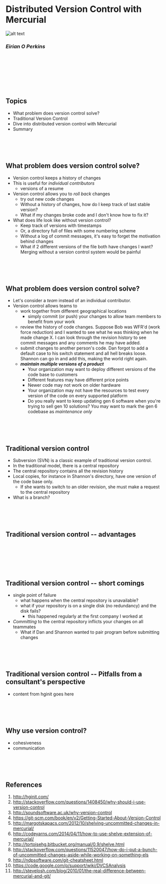 # Distributed Version Control with Mercurial
![alt text](https://www.selenic.com/hg-logo/logo-droplets-75.png "Mercurial logo from www.selenic.com")
### _Eirian O Perkins_
#
<br><br><br><br><br>

## Topics
* What problem does version control solve?
* Traditional Version Control
* Dive into distributed version control with Mercurial
* Summary
<br><br><br><br><br>


## What problem does version control solve?
* Version control keeps a history of changes
* This is useful for *individual contributors*
	* versions of a resume
* Version control allows you to _roll back_ changes
	* try out new code changes
	* Without a history of changes, how do I keep track of last stable version?
	* What if my changes broke code and I don't know how to fix it?
* What does life look like without version control?
	* Keep track of versions with timestamps
	* Or, a directory full of files with some numbering scheme
	* Without a log of commit messages, it's easy to forget the motivation behind changes
	* What if 2 different versions of the file  both have changes I want? Merging without a version control system would be painful
<br><br><br><br><br>

## What problem does version control solve?
* Let's consider a *team* instead of an individual contributor.
* Version control allows teams to
	* work together from different geographical locations
		* simply commit (or push) your changes to allow team members to benefit from your work
	* review the history of code changes. Suppose Bob was WFR'd (work force reduction) and I wanted to see what he was thinking when he made change X. I can look through the revision history to see commit messages and any comments he may have added.
	* submit changes to another person's code. Dan forgot to add a default case to his switch statement and all hell breaks loose. Shannon can go in and add this, making the world right again.
	* ___maintain multiple versions of a product___
		* Your organization may want to deploy different versions of the code base to customers
		* Different features may have different price points
		* Newer code may not work on older hardware
		* Your organization may not have the resources to test every version of the code on every supported platform
		* Do you really want to keep updating gen 6 software when you're trying to sell gen 10 solutions? You may want to mark the gen 6 codebase as *maintenance only*
<br><br><br><br><br>

## Traditional version control
* Subversion (SVN) is a classic example of traditional version control.
* In the traditional model, there is a central repository
* The central repository contains all the revision history
* Local copies, for instance in Shannon's directory, have one version of the code base only.
	* If she wants to switch to an older revision, she must make a request to the central repository
* What is a branch?
<br><br><br><br><br>

## Traditional version control -- advantages
<br><br><br><br><br>

## Traditional version control -- short comings
* single point of failure
	* what happens when the central repository is unavailable?
	* what if your repository is on a single disk (no redundancy) and the disk fails?
		* this happened regularly at the first company I worked at
* _Committing_ to the central repository inflicts your changes on all teammates
	* What if Dan and Shannon wanted to pair program before submitting changes
<br><br><br><br><br>

## Traditional version control -- Pitfalls from a consultant's perspective
* content from hginit goes here
<br><br><br><br><br>

## Why use version control?
* cohesiveness
* communication
<br><br><br><br><br>


## References
1. http://hginit.com/
2. http://stackoverflow.com/questions/1408450/why-should-i-use-version-control
3. http://soundsoftware.ac.uk/why-version-control
4. https://git-scm.com/book/en/v2/Getting-Started-About-Version-Control
5. http://margotskapacs.com/2012/10/shelving-uncommitted-changes-in-mercurial/
6. http://codeyarns.com/2014/04/11/how-to-use-shelve-extension-of-mercurial/
7. http://tortoisehg.bitbucket.org/manual/0.9/shelve.html
8. http://stackoverflow.com/questions/11520047/how-do-i-put-a-bunch-of-uncommitted-changes-aside-while-working-on-something-els
9. http://ndpsoftware.com/git-cheatsheet.html
10. https://code.google.com/p/support/wiki/DVCSAnalysis
11. http://stevelosh.com/blog/2010/01/the-real-difference-between-mercurial-and-git/

